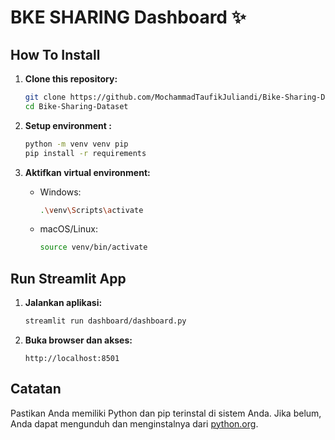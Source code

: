 # BKE SHARING Dashboard ✨

## How To Install

1. **Clone this repository:**
	```sh
	git clone https://github.com/MochammadTaufikJuliandi/Bike-Sharing-Dataset
	cd Bike-Sharing-Dataset
	```

2. **Setup environment :**
	```sh
	python -m venv venv pip
	pip install -r requirements
	```

3. **Aktifkan virtual environment:**
	- Windows:
		```sh
		.\venv\Scripts\activate
		```
	- macOS/Linux:
		```sh
		source venv/bin/activate
		```


## Run Streamlit App

1. **Jalankan aplikasi:**
	```sh
	streamlit run dashboard/dashboard.py
	```

2. **Buka browser dan akses:**
	```
	http://localhost:8501
	```

## Catatan

Pastikan Anda memiliki Python dan pip terinstal di sistem Anda. Jika belum, Anda dapat mengunduh dan menginstalnya dari [python.org](https://www.python.org/).
